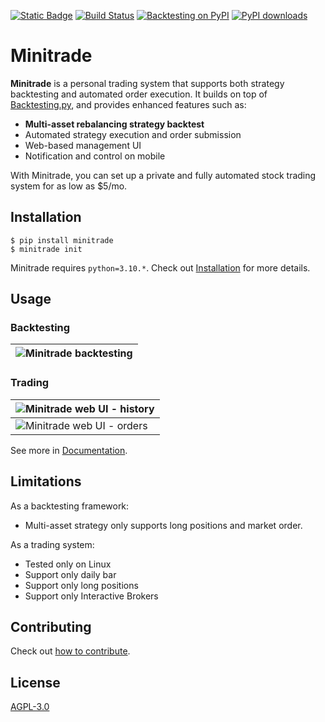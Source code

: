 [![Static Badge](https://img.shields.io/badge/Documentation-blue)](https://dodid.github.io/minitrade/)
[![Build Status](https://img.shields.io/github/actions/workflow/status/dodid/minitrade/test_code.yml?branch=main)](https://github.com/dodid/minitrade/actions)
[![Backtesting on PyPI](https://img.shields.io/pypi/v/minitrade.svg?color=blue)](https://pypi.org/project/minitrade)
[![PyPI downloads](https://img.shields.io/pypi/dm/minitrade.svg?color=skyblue)](https://pypi.org/project/minitrade)


# Minitrade

**Minitrade** is a personal trading system that supports both strategy backtesting and automated order execution. It builds on top of [Backtesting.py](https://github.com/kernc/backtesting.py), and provides enhanced features such as:

- **Multi-asset rebalancing strategy backtest**
- Automated strategy execution and order submission
- Web-based management UI
- Notification and control on mobile

With Minitrade, you can set up a private and fully automated stock trading system for as low as $5/mo.

## Installation

    $ pip install minitrade
    $ minitrade init

Minitrade requires `python=3.10.*`. Check out [Installation](https://dodid.github.io/minitrade/install/) for more details.

## Usage

### Backtesting

| ![Minitrade backtesting](https://imgur.com/YkLPeTv.jpg) |
| ------------------------------------------------------- |

### Trading

| ![Minitrade web UI - history](<https://imgur.com/ittnlk7.png>) |
| -------------------------------------------------------------- |
| ![Minitrade web UI - orders](<https://imgur.com/2DAZ2W1.png>)  |

See more in [Documentation](https://dodid.github.io/minitrade/).

## Limitations

As a backtesting framework:

- Multi-asset strategy only supports long positions and market order. 

As a trading system:

- Tested only on Linux
- Support only daily bar
- Support only long positions
- Support only Interactive Brokers

## Contributing

Check out [how to contribute](CONTRIBUTING.md).

## License

[AGPL-3.0](https://www.gnu.org/licenses/agpl-3.0.en.html)
